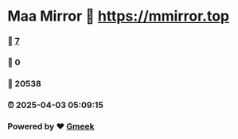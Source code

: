 # Maa Mirror :link: https://mmirror.top 
### :page_facing_up: [7](https://mmirror.top/tag.html) 
### :speech_balloon: 0 
### :hibiscus: 20538 
### :alarm_clock: 2025-04-03 05:09:15 
### Powered by :heart: [Gmeek](https://github.com/Meekdai/Gmeek)
